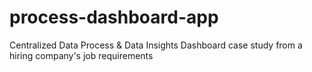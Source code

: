 # process-dashboard-app
Centralized Data Process &amp; Data Insights Dashboard case study from a hiring company's job requirements
